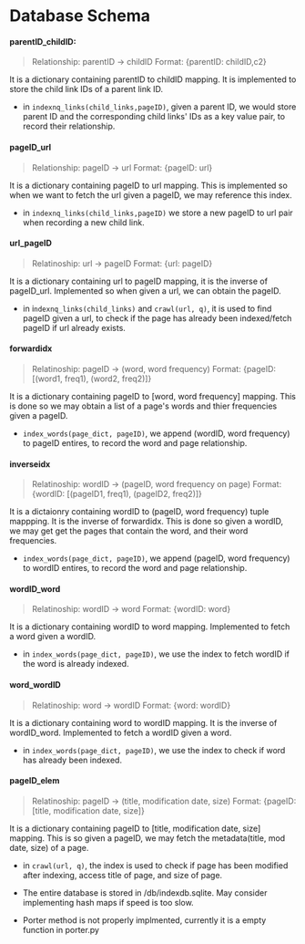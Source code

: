 # Database Schema

#### parentID_childID: 
> Relationship: parentID -> childID
> Format: {parentID: childID,c2}

It is a dictionary containing parentID to childID mapping. It is implemented to store the child link IDs of a parent link ID. 
- in `indexnq_links(child_links,pageID)`, given a parent ID, we would store parent ID and the corresponding child links' IDs as a key value pair, to record their relationship. 


#### pageID_url 
> Relationship: pageID -> url
> Format: {pageID: url}

It is a dictionary containing pageID to url mapping. This is implemented so when we want to fetch the url given a pageID, we may reference this index. 
- in `indexnq_links(child_links,pageID)` we store a new pageID to url pair when recording a new child link. 

#### url_pageID
> Relatinoship: url -> pageID
> Format: {url: pageID}

It is a dictionary containing url to pageID mapping, it is the inverse of pageID_url. Implemented so when given a url, we can obtain the pageID. 
- in i`ndexnq_links(child_links)` and `crawl(url, q)`, it is used to find pageID given a url, to check if the page has already been indexed/fetch pageID if url already exists.


#### forwardidx
> Relatinoship: pageID -> (word, word frequency)
> Format: {pageID:[(word1, freq1), (word2, freq2)]}

It is a dictionary containing pageID to [word, word frequency] mapping. This is done so we may obtain a list of a page's words and thier frequencies given a pageID. 
- `index_words(page_dict, pageID)`, we append (wordID, word frequency) to pageID entires, to record the word and page relationship. 

#### inverseidx
> Relatinoship: wordID -> (pageID, word frequency on page)
> Format: {wordID: [(pageID1, freq1), (pageID2, freq2)]}

It is a dictaionry containing wordID to (pageID, word frequency) tuple mappping. It is the inverse of forwardidx. This is done so given a wordID, we may get get the pages that contain the word, and their word frequencies. 
- `index_words(page_dict, pageID)`, we append (pageID, word frequency) to wordID entires, to record the word and page relationship.


#### wordID_word
> Relatinoship: wordID -> word
> Format: {wordID: word}

It is a dictionary containing wordID to word mapping. Implemented to fetch a word given a wordID. 
- in `index_words(page_dict, pageID)`, we use the index to fetch wordID if the word is already indexed. 

#### word_wordID
> Relatinoship: word -> wordID
> Format: {word: wordID}

It is a dictionary containing word to wordID mapping. It is the inverse of wordID_word. Implemented to fetch a wordID given a word. 
- in `index_words(page_dict, pageID)`, we use the index to check if word has already been indexed. 

#### pageID_elem
> Relatinoship: pageID -> (title, modification date, size)
> Format: {pageID: [title, modification date, size]}

It is a dictionary containing pageID to [title, modification date, size] mapping. This is so given a pageID, we may fetch the metadata(title, mod date, size) of a page. 
 - in `crawl(url, q)`, the index is used to check if page has been modified after indexing, access title of page, and size of page. 


- The entire database is stored in /db/indexdb.sqlite. May consider implementing hash maps if speed is too slow. 
- Porter method is not properly implmented, currently it is a empty function in porter.py


